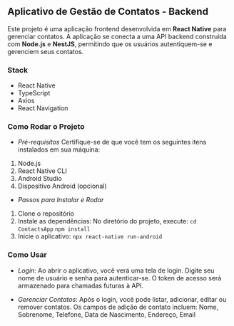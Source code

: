 ## Aplicativo de Gestão de Contatos - Backend

Este projeto é uma aplicação frontend desenvolvida em **React Native** para gerenciar contatos. A aplicação se conecta a uma API backend construída com **Node.js** e **NestJS**, permitindo que os usuários autentiquem-se e gerenciem seus contatos.

### Stack

- React Native
- TypeScript
- Axios
- React Navigation

### Como Rodar o Projeto

- _Pré-requisitos_
  Certifique-se de que você tem os seguintes itens instalados em sua máquina:

1. Node.js
2. React Native CLI
3. Android Studio
4. Dispositivo Android (opcional)

- _Passos para Instalar e Rodar_

1. Clone o repositório
2. Instale as dependências:
   No diretório do projeto, execute:
   `cd ContactsApp`
   `npm install`
3. Inicie o aplicativo:
   `npx react-native run-android`

### Como Usar

- _Login_: Ao abrir o aplicativo, você verá uma tela de login. Digite seu nome de usuário e senha para autenticar-se. O token de acesso será armazenado para chamadas futuras à API.

- _Gerenciar Contatos_: Após o login, você pode listar, adicionar, editar ou remover contatos. Os campos de adição de contato incluem: Nome, Sobrenome, Telefone, Data de Nascimento, Endereço, Email
